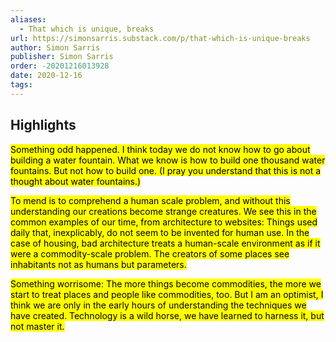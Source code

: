```yaml
---
aliases:
  - That which is unique, breaks
url: https://simonsarris.substack.com/p/that-which-is-unique-breaks
author: Simon Sarris
publisher: Simon Sarris
order: -20201216013928
date: 2020-12-16
tags:
---
```


## Highlights
<mark>Something odd happened. I think today we do not know how to go about building a water fountain. What we know is how to build one thousand water fountains. But not how to build one. (I pray you understand that this is not a thought about water fountains.)</mark>

<mark>To mend is to comprehend a human scale problem, and without this understanding our creations become strange creatures. We see this in the common examples of our time, from architecture to websites: Things used daily that, inexplicably, do not seem to be invented for human use. In the case of housing, bad architecture treats a human-scale environment as if it were a commodity-scale problem. The creators of some places see inhabitants not as humans but parameters.</mark>

<mark>Something worrisome: The more things become commodities, the more we start to treat places and people like commodities, too. But I am an optimist, I think we are only in the early hours of understanding the techniques we have created. Technology is a wild horse, we have learned to harness it, but not master it.</mark>

